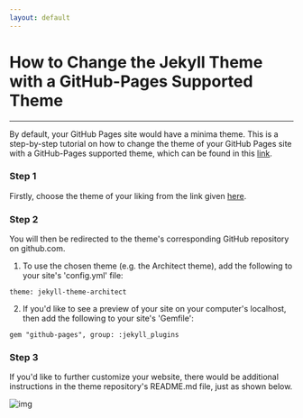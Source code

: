 ```yaml
---
layout: default
---
```


# How to Change the Jekyll Theme with a GitHub-Pages Supported Theme
-----
By default, your GitHub Pages site would have a minima theme. This is a step-by-step tutorial on how to change the theme of your GitHub Pages site with a GitHub-Pages supported theme,  which can be found in this [link](https://pages.github.com/themes/).

### Step 1

Firstly, choose the theme of your liking from the link given [here](https://pages.github.com/themes/).

### Step 2

You will then be redirected to the theme's corresponding GitHub repository on github.com.

1. To use the chosen theme (e.g. the Architect theme), add the following to your site's 'config.yml' file:

```
theme: jekyll-theme-architect
```

2. If you'd like to see a preview of your site on your computer's localhost, then add the following to your site's 'Gemfile':

```
gem "github-pages", group: :jekyll_plugins
```

### Step 3

If you'd like to further customize your website, there would be additional instructions in the theme repository's README.md file, just as shown below.

![img](https://raw.githubusercontent.com/UI-FASILKOM-OS/extra182/master/SandBox/nardienapratama/img/themereposettings.JPG)
